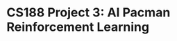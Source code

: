 CS188 Project 3: AI Pacman Reinforcement Learning
=================================================

